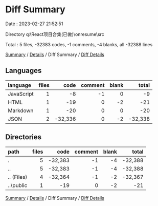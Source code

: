 # Diff Summary

Date : 2023-02-27 21:52:51

Directory q:\\React项目合集(已做)\\onresume\\src

Total : 5 files,  -32383 codes, -1 comments, -4 blanks, all -32388 lines

[Summary](results.md) / [Details](details.md) / Diff Summary / [Diff Details](diff-details.md)

## Languages
| language | files | code | comment | blank | total |
| :--- | ---: | ---: | ---: | ---: | ---: |
| JavaScript | 1 | -8 | -1 | 0 | -9 |
| HTML | 1 | -19 | 0 | -2 | -21 |
| Markdown | 1 | -20 | 0 | 0 | -20 |
| JSON | 2 | -32,336 | 0 | -2 | -32,338 |

## Directories
| path | files | code | comment | blank | total |
| :--- | ---: | ---: | ---: | ---: | ---: |
| . | 5 | -32,383 | -1 | -4 | -32,388 |
| .. | 5 | -32,383 | -1 | -4 | -32,388 |
| .. (Files) | 4 | -32,364 | -1 | -2 | -32,367 |
| ..\\public | 1 | -19 | 0 | -2 | -21 |

[Summary](results.md) / [Details](details.md) / Diff Summary / [Diff Details](diff-details.md)